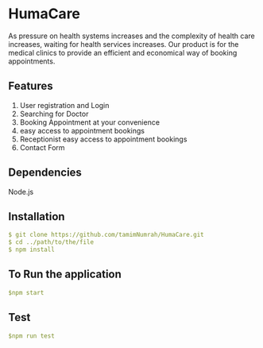 # HumaCare

As pressure on health systems increases and the complexity of health care increases, waiting for health services increases. Our product is for the medical clinics to provide an efficient and economical way of booking appointments.

## Features

1. User registration and Login
2. Searching for Doctor
3. Booking Appointment at your convenience
4. easy access to appointment bookings
5. Receptionist easy access to appointment bookings
6. Contact Form

## Dependencies

Node.js

## Installation

```yml
$ git clone https://github.com/tamimNumrah/HumaCare.git
$ cd ../path/to/the/file
$ npm install
```

## To Run the application

```yml
$npm start
```

## Test

```yml
$npm run test
```
